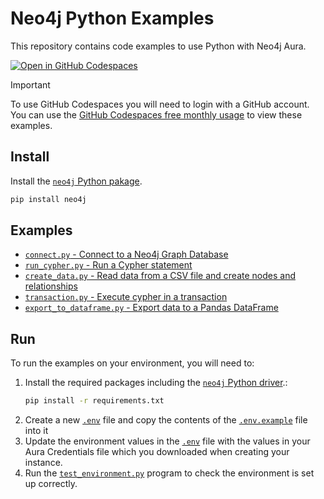 # Neo4j Python Examples

This repository contains code examples to use Python with Neo4j Aura.

[![Open in GitHub Codespaces](https://github.com/codespaces/badge.svg)](https://github.com/codespaces/new/martinohanlon/neo4j-py-example)

> [!IMPORTANT]  
> To use GitHub Codespaces you will need to login with a GitHub account. 
> You can use the [GitHub Codespaces free monthly usage](https://docs.github.com/en/billing/managing-billing-for-your-products/managing-billing-for-github-codespaces/about-billing-for-github-codespaces#monthly-included-storage-and-core-hours-for-personal-accounts) to view these examples.

## Install

Install the [`neo4j` Python pakage](https://neo4j.com/docs/python-manual/current/).

```bash
pip install neo4j
```

## Examples

- [`connect.py` - Connect to a Neo4j Graph Database](examples/connect.py)
- [`run_cypher.py` - Run a Cypher statement](examples/run_cypher.py)
- [`create_data.py` - Read data from a CSV file and create nodes and relationships](examples/create.py)
- [`transaction.py` - Execute cypher in a transaction](examples/transaction.py)
- [`export_to_dataframe.py` - Export data to a Pandas DataFrame ](examples/export_to_dataframe.py)

## Run

To run the examples on your environment, you will need to:

1. Install the required packages including the [`neo4j` Python driver](https://neo4j.com/docs/python-manual/current/).:
    ```bash
    pip install -r requirements.txt
    ```
1. Create a new [`.env`](.env) file and copy the contents of the [`.env.example`](.env.example) file into it
1. Update the environment values in the [`.env`](.env) file with the values in your Aura Credentials file which you downloaded when creating your instance.
1. Run the [`test_environment.py`](./llm-knowledge-graph/test_environment.py) program to check the environment is set up correctly.
